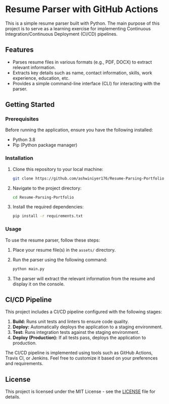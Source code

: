 # Resume Parser with GitHub Actions

This is a simple resume parser built with Python. The main purpose of this project is to serve as a learning exercise for implementing Continuous Integration/Continuous Deployment (CI/CD) pipelines.

## Features

- Parses resume files in various formats (e.g., PDF, DOCX) to extract relevant information.
- Extracts key details such as name, contact information, skills, work experience, education, etc.
- Provides a simple command-line interface (CLI) for interacting with the parser.

## Getting Started

### Prerequisites

Before running the application, ensure you have the following installed:

- Python 3.8
- Pip (Python package manager)

### Installation

1. Clone this repository to your local machine:

    ```bash
    git clone https://github.com/ashwiniyer176/Resume-Parsing-Portfolio.git
    ```

2. Navigate to the project directory:

    ```bash
    cd Resume-Parsing-Portfolio
    ```

3. Install the required dependencies:

    ```bash
    pip install -r requirements.txt
    ```

### Usage

To use the resume parser, follow these steps:

1. Place your resume file(s) in the `assets/` directory.
2. Run the parser using the following command:

    ```bash
    python main.py
    ```
3. The parser will extract the relevant information from the resume and display it on the console.

## CI/CD Pipeline

This project includes a CI/CD pipeline configured with the following stages:

1. **Build:** Runs unit tests and linters to ensure code quality.
2. **Deploy:** Automatically deploys the application to a staging environment.
3. **Test:** Runs integration tests against the staging environment.
4. **Deploy (Production):** If all tests pass, deploys the application to production.

The CI/CD pipeline is implemented using tools such as GitHub Actions, Travis CI, or Jenkins. Feel free to customize it based on your preferences and requirements.

## License

This project is licensed under the MIT License - see the [LICENSE](https://github.com/ashwiniyer176/Resume-Parsing-Portfolio/blob/main/LICENSE) file for details.
